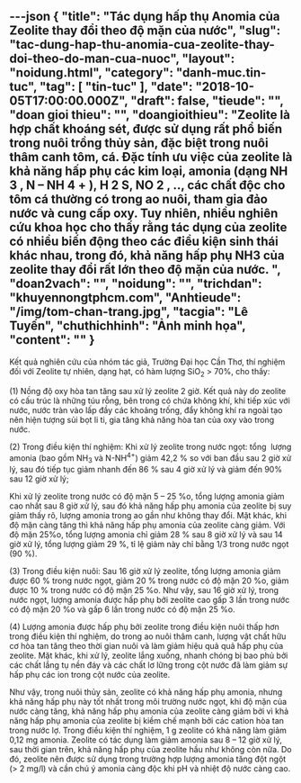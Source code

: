 ---json
{
    "title": "Tác dụng hấp thụ Anomia của Zeolite thay đổi theo độ mặn của nước",
    "slug": "tac-dung-hap-thu-anomia-cua-zeolite-thay-doi-theo-do-man-cua-nuoc",
    "layout": "noidung.html",
    "category": "danh-muc.tin-tuc",
    "tag": [
        "tin-tuc"
    ],
    "date": "2018-10-05T17:00:00.000Z",
    "draft": false,
    "tieude": "",
    "doan gioi thieu": "",
    "doangioithieu": "Zeolite là hợp chất khoáng sét, được sử dụng rất phổ biến trong nuôi trồng thủy sản, đặc biệt trong nuôi thâm canh tôm, cá. Đặc tính ưu việc của zeolite là khả năng hấp phụ các kim loại, amonia (dạng NH 3  , N – NH 4 +  ), H 2  S, NO 2  , .., các chất độc cho tôm cá thường có trong ao nuôi, tham gia đảo nước và cung cấp oxy. Tuy nhiên, nhiều nghiên cứu khoa học cho thấy rằng tác dụng của zeolite có nhiều biến động theo các điều kiện sinh thái khác nhau, trong đó, khả năng hấp phụ NH3  của zeolite thay đổi rất lớn theo độ mặn của nước.   ",
    "doan2vach": "",
    "noidung": "",
    "trichdan": "khuyennongtphcm.com",
    "Anhtieude": "/img/tom-chan-trang.jpg",
    "tacgia": "Lê Tuyến",
    "chuthichhinh": "Ảnh minh họa",
    "__content__": ""
}
---
<p>Kết quả nghi&ecirc;n cứu của nh&oacute;m t&aacute;c giả, Trường Đại học Cần Thơ, th&iacute; nghiệm đối với Zeolite tự nhi&ecirc;n, dạng hạt, c&oacute; h&agrave;m lượng SiO<sub>2</sub> &gt; 70%, cho thấy:</p>

<p>(1) Nồng độ oxy h&ograve;a tan tăng sau xử l&yacute; zeolite 2 giờ. Kết quả n&agrave;y do zeolite c&oacute; cấu tr&uacute;c l&agrave; những t&uacute;u rỗng, b&ecirc;n trong c&oacute; chứa kh&ocirc;ng kh&iacute;, khi tiếp x&uacute;c với nước, nước tr&agrave;n v&agrave;o lấp đầy c&aacute;c khoảng trống, đẩy kh&ocirc;ng kh&iacute; ra ngo&agrave;i tạo n&ecirc;n hiện tượng sủi bọt li ti, gia tăng khả năng h&ograve;a tan của oxy v&agrave;o trong nước.&nbsp;</p>

<p>(2) Trong điều kiện th&iacute; nghiệm: Khi xử l&yacute; zeolite trong nước ngọt: tổng&nbsp; lượng amonia (bao gồm NH<sub>3</sub> v&agrave; N-NH<sup>4+</sup>) giảm 42,2 % so với ban đầu sau 2 giờ xử l&yacute;, sau đ&oacute; tiếp tục giảm nhanh đến 86 % sau 4 giờ xử l&yacute; v&agrave; giảm đến 90% sau 12 giờ xử l&yacute;;&nbsp;</p>

<p>Khi xử l&yacute; zeolite trong nước c&oacute; độ mặn 5 &ndash; 25 %o, tổng lượng amonia giảm cao nhất sau 8 giờ xử l&yacute;, sau đ&oacute; khả năng hấp phụ amonia của zeolite bị suy giảm thấy r&otilde;, lượng amonia trong ao gần như kh&ocirc;ng thay đổi. Mặt kh&aacute;c, khi độ mặn c&agrave;ng tăng th&igrave; khả năng hấp phụ amonia của zeolite c&agrave;ng giảm. Với độ mặn 25%o, tổng lượng amonia chỉ giảm 28 % sau 8 giờ xử l&yacute; v&agrave; sau 14 giờ xử l&yacute;, tổng lượng giảm 29 %, tỉ lệ giảm n&agrave;y chỉ bằng 1/3 trong nước ngọt (90 %).&nbsp;</p>

<p>(3) Trong điều kiện nu&ocirc;i: Sau 16 giờ xử l&yacute; zeolite, tổng lượng amonia giảm được 60 % trong nước ngọt, giảm 20 % trong nước c&oacute; độ mặn 20 %o, giảm được 10 % trong nước c&oacute; độ mặn 25 %o. Như vậy, sau 16 giờ xử l&yacute;, trong nước ngọt, lượng amonia được hấp phụ bởi zeolite cao gấp 3 lần trong nước c&oacute; độ mặn 20 %o v&agrave; gấp 6 lần trong nước c&oacute; độ mặn 25 %o.&nbsp;</p>

<p>(4) Lượng amonia được hấp phụ bởi zeolite trong điều kiện nu&ocirc;i thấp hơn trong điều kiện th&iacute; nghiệm, do trong ao nu&ocirc;i th&acirc;m canh, lượng vật chất hữu cơ h&ograve;a tan tăng theo thời gian nu&ocirc;i v&agrave; l&agrave;m giảm hiệu quả quả hấp phụ của zeolite. Mặt kh&aacute;c, khi xử l&yacute;, zeolite lắng xuống, nhanh ch&oacute;ng bị bao phủ bởi c&aacute;c chất lắng tụ nền đ&aacute;y v&agrave; c&aacute;c chất lơ lững trong cột nước đ&atilde; l&agrave;m giảm sự hấp phụ c&aacute;c ion trong cột nước của zeolite.</p>

<p>Như vậy, trong nu&ocirc;i thủy sản, zeolite c&oacute; khả năng hấp phụ amonia, nhưng khả năng hấp phụ n&agrave;y tốt nhất trong m&ocirc;i trường nước ngọt, khi độ mặn của nước c&agrave;ng tăng, khả năng hấp phụ amonia của zeolite c&agrave;ng giảm bởi v&igrave; khả năng hấp phụ amonia của zeolite bị kiềm chế mạnh bởi c&aacute;c cation h&ograve;a tan trong nước lợ. Trong điều kiện th&iacute; nghiệm, 1 g zeolite c&oacute; khả năng l&agrave;m giảm 0,12 mg amonia. Zeolite c&oacute; t&aacute;c dụng l&agrave;m giảm amonia sau 8 &ndash; 12 giờ xử l&yacute;, sau thời gian tr&ecirc;n, khả năng hấp phụ của zeolite hầu như kh&ocirc;ng c&ograve;n nữa. Do đ&oacute;, zeolite n&ecirc;n được sử dụng trong trường hợp lượng amonia tăng đột ngột (&gt; 2 mg/l) v&agrave; cần ch&uacute; &yacute; amonia c&agrave;ng độc khi pH v&agrave; nhiệt độ nước c&agrave;ng cao.</p>
